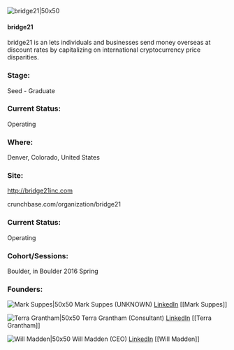 

![bridge21|50x50](https://apimg.techstars.com/connect/images/image_files/573a0bf434b2748acc000008/original/unspecified.png)

#### bridge21
bridge21 is an lets individuals and businesses send money overseas at discount rates by capitalizing on international cryptocurrency price disparities.

### Stage: 
Seed - Graduate 

### Current Status: 
Operating

### Where:
Denver, Colorado, United States

### Site:
http://bridge21inc.com



crunchbase.com/organization/bridge21

### Current Status: 
Operating

### Cohort/Sessions: 
Boulder, in Boulder 2016 Spring

### Founders: 

![Mark Suppes|50x50](https://apimg.techstars.com/connect/images/image_files/56dbbcab80832091fc00002f/original/030B6158.JPG) Mark Suppes (UNKNOWN) [LinkedIn](https://linkedin.com/in/mark-suppes-291ab81) [[Mark Suppes]]

![Terra Grantham|50x50](https://apimg.techstars.com/connect/images/image_files/56dbafefbbe36fd80c000050/original/terra.jpg) Terra Grantham (Consultant) [LinkedIn](https://linkedin.com/in/terragrantham) [[Terra Grantham]]

![Will Madden|50x50](https://apimg.techstars.com/connect/images/image_files/5da9b3eda36c1119fe00003e/original/Will-Madden.png) Will Madden (CEO) [LinkedIn](https://linkedin.com/in/maddenwill) [[Will Madden]]


